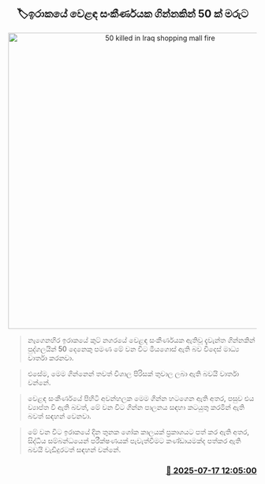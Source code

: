 <p align='center'><b><h2 align='center' title='50 killed in Iraq shopping mall fire'>🏷‍‍ඉරාකයේ වෙළඳ සංකීර්ණයක ගින්නකින් 50 ක් මරුට</h2></b></p>
<p align='center'><img src='https://helakuru.sgp1.cdn.digitaloceanspaces.com/esana/images/lib/iraqi-fire.jpg' width='600' alt='50 killed in Iraq shopping mall fire'></p>

> නැගෙනහිර ඉරාකයේ කුට් නගරයේ වෙළඳ සංකීර්ණයක ඇතිවූ දැවැන්ත ගින්නකින් පුද්ගලයින් 50 දෙනෙකු පමණ මේ වන විට මියගොස් ඇති බව විදෙස් මාධ්‍ය වාර්තා කරනවා.

> එ‍සේම, මෙම ගින්නෙන් තවත් විශාල පිරිසක් තුවාල ලබා ඇති බවයි වාර්තා වන්නේ.

> වෙළඳ සංකීර්ණයේ පිහිටි අවන්හලක මෙම ගින්න හටගෙන ඇති අතර, පසුව එය ව්‍යා‍ප්ත වී ඇති බවත්, මේ වන විට ගින්න පාලනය සඳහා කටයුතු කරමින් ඇති බවත් සඳහන් වෙනවා.

> මේ වන විට ඉරාකයේ දින තුනක ශෝක කාලයක් ප්‍රකාශයට පත් කර ඇති අතර, සිද්ධිය සම්බන්ධයෙන් පරීක්ෂණයක් පැවැත්වීමට කණ්ඩායමක්ද පත්කර ඇති බවයි වැඩිදුරටත් සඳහන් වන්නේ.



<h3 align='right'><a href='https://www.helakuru.lk/esana/p/111937/'>📅 2025-07-17 12:05:00</a></h3>
